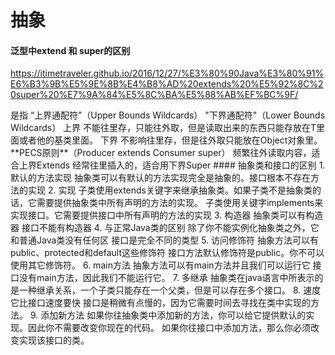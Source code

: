 # 抽象

#### 泛型中extend 和 super的区别

https://itimetraveler.github.io/2016/12/27/%E3%80%90Java%E3%80%91%E6%B3%9B%E5%9E%8B%E4%B8%AD%20extends%20%E5%92%8C%20super%20%E7%9A%84%E5%8C%BA%E5%88%AB%EF%BC%9F/

<? extends T> 是指 “上界通配符”（Upper Bounds Wildcards）

<? super T> "下界通配符"（Lower Bounds Wildcards）

上界<? extends T> 不能往里存，只能往外取，但是读取出来的东西只能存放在T里面或者他的基类里面。

下界<? super T> 不影响往里存，但是往外取只能放在Object对象里。

**PECS原则**（Producer extends Consumer super）

​	频繁往外读取内容，适合上界Extends

​	经常往里插入的，适合用下界Super




#### 抽象类和接口的区别

1. 默认的方法实现 抽象类可以有默认的方法实现完全是抽象的。接口根本不存在方法的实现
2. 实现 子类使用extends关键字来继承抽象类。如果子类不是抽象类的话，它需要提供抽象类中所有声明的方法的实现。
   子类使用关键字implements来实现接口。它需要提供接口中所有声明的方法的实现
3. 构造器
   抽象类可以有构造器
   接口不能有构造器
4. 与正常Java类的区别
   除了你不能实例化抽象类之外，它和普通Java类没有任何区 接口是完全不同的类型
5. 访问修饰符
   抽象方法可以有public、protected和default这些修饰符 接口方法默认修饰符是public。你不可以使用其它修饰符。
6. main方法
   抽象方法可以有main方法并且我们可以运行它
   接口没有main方法，因此我们不能运行它。
7. 多继承
   抽象类在java语言中所表示的是一种继承关系，一个子类只能存在一个父类，但是可以存在多个接口。
8. 速度
   它比接口速度要快
   接口是稍微有点慢的，因为它需要时间去寻找在类中实现的方法。
9. 添加新方法
   如果你往抽象类中添加新的方法，你可以给它提供默认的实现。因此你不需要改变你现在的代码。
   如果你往接口中添加方法，那么你必须改变实现该接口的类。